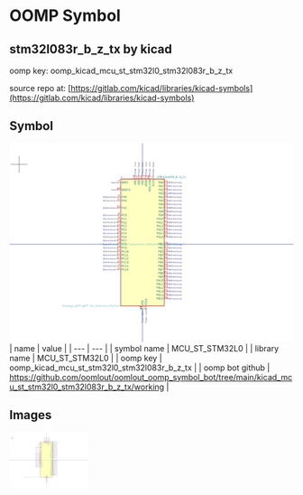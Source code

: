 # OOMP Symbol  
## stm32l083r_b_z_tx  by kicad  
  
oomp key: oomp_kicad_mcu_st_stm32l0_stm32l083r_b_z_tx  
  
source repo at: [https://gitlab.com/kicad/libraries/kicad-symbols](https://gitlab.com/kicad/libraries/kicad-symbols)  
## Symbol  
  
[![working.png](working_600.png)](working.png)  
| name | value | 
| --- | --- | 
| symbol name | MCU_ST_STM32L0 | 
| library name | MCU_ST_STM32L0 | 
| oomp key | oomp_kicad_mcu_st_stm32l0_stm32l083r_b_z_tx | 
| oomp bot github | https://github.com/oomlout/oomlout_oomp_symbol_bot/tree/main/kicad_mcu_st_stm32l0_stm32l083r_b_z_tx/working | 
## Images  
  
[![working.png](working_140.png)](working.png)  
